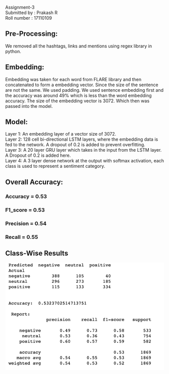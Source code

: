 Assignment-3  <br />
Submitted by : Prakash R <br />
Roll number : 17110109 <br />

## Pre-Processing:
We removed all the hashtags, links and mentions using regex library in python.
## Embedding:
Embedding was taken for each word from FLARE library and then concatenated to form a embedding vector. Since the size of the sentence are not the same. We used padding. We used sentence embedding first and the accuracy was around 49% which is less than the word embedding accuracy. The size of the embedding vector is 3072. Which then was passed into the model.
## Model:
Layer 1: An embedding layer of a vector size of 3072. <br />
Layer 2: 128 cell bi-directional LSTM layers, where the embedding data is fed to the network. A dropout of 0.2 is added to prevent overfitting. <br />
Layer 3: A 20 layer GRU layer which takes in the input from the LSTM layer. A Dropout of 0.2 is added here. <br />
Layer 4: A 3 layer dense network at the output with softmax activation, each class is used to represent a sentiment category. 
## Overall Accuracy:

### Accuracy = 0.53 
### F1_score = 0.53 
### Precision = 0.54 
### Recall = 0.55 

## Class-Wise Results
![Results](https://raw.githubusercontent.com/delta-ng/NLP-2019/master/Assignment-3/Results.png)
